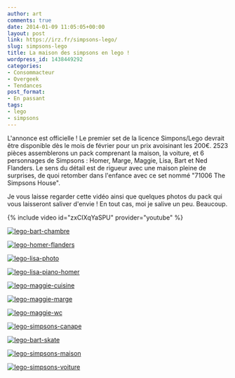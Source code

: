 ```yaml
---
author: art
comments: true
date: 2014-01-09 11:05:05+00:00
layout: post
link: https://irz.fr/simpsons-lego/
slug: simpsons-lego
title: La maison des simpsons en lego !
wordpress_id: 1438449292
categories:
- Consommacteur
- Overgeek
- Tendances
post_format:
- En passant
tags:
- lego
- simpsons
---
```


L'annonce est officielle ! Le premier set de la licence Simpons/Lego devrait être disponible dès le mois de février pour un prix avoisinant les 200€. 2523 pièces assemblerons un pack comprenant la maison, la voiture, et 6 personnages de Simpsons : Homer, Marge, Maggie, Lisa, Bart et Ned Flanders. Le sens du détail est de rigueur avec une maison pleine de surprises, de quoi retomber dans l'enfance avec ce set nommé "71006 The Simpsons House".

Je vous laisse regarder cette vidéo ainsi que quelques photos du pack qui vous laisseront saliver d'envie ! En tout cas, moi je salive un peu. Beaucoup.

{% include video id="zxCIXqYaSPU" provider="youtube" %}

[![lego-bart-chambre](https://static.irz.fr/2014/01/lego-bart-chambre-640x521.jpg)](https://irz.fr/recherche?q=lego-bart-chambre)

[![lego-homer-flanders](https://static.irz.fr/2014/01/lego-homer-flanders-640x521.jpg)](https://irz.fr/recherche?q=lego-homer-flanders)

[![lego-lisa-photo](https://static.irz.fr/2014/01/lego-lisa-photo-640x521.jpg)](https://irz.fr/recherche?q=lego-lisa-photo)

[![lego-lisa-piano-homer](https://static.irz.fr/2014/01/lego-lisa-piano-homer-640x521.jpg)](https://irz.fr/recherche?q=lego-lisa-piano-homer)

[![lego-maggie-cuisine](https://static.irz.fr/2014/01/lego-maggie-cuisine-640x480.jpg)](https://irz.fr/recherche?q=lego-maggie-cuisine)

[![lego-maggie-marge](https://static.irz.fr/2014/01/lego-maggie-marge-640x521.jpg)](https://irz.fr/recherche?q=lego-maggie-marge)

[![lego-maggie-wc](https://static.irz.fr/2014/01/lego-maggie-wc-640x468.jpg)](https://irz.fr/recherche?q=lego-maggie-wc)

[![lego-simpsons-canape](https://static.irz.fr/2014/01/lego-simpsons-canape-640x521.jpg)](https://irz.fr/recherche?q=lego-simpsons-canape)

[![lego-bart-skate](https://static.irz.fr/2014/01/lego-bart-skate-640x521.jpg)](https://irz.fr/recherche?q=lego-bart-skate)

[![lego-simpsons-maison](https://static.irz.fr/2014/01/lego-simpsons-maison-640x521.jpg)](https://irz.fr/recherche?q=lego-simpsons-maison)

[![lego-simpsons-voiture](https://static.irz.fr/2014/01/lego-simpsons-voiture-640x521.jpg)](https://irz.fr/recherche?q=lego-simpsons-voiture)


